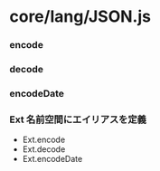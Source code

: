 # core/lang/JSON.js

### encode

### decode

### encodeDate

### Ext 名前空間にエイリアスを定義

- Ext.encode
- Ext.decode
- Ext.encodeDate


